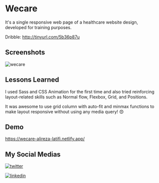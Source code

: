 # Wecare 
It's a single responsive web page of a healthcare website design, developed for training purposes.

Dribble: http://tinyurl.com/5b36p87u 

## Screenshots

![wecare](https://user-images.githubusercontent.com/92823582/176991103-cbcfff97-23cf-429b-a01a-1def419639ad.png)


## Lessons Learned

I used Sass and CSS Animation for the first time and also tried reinforcing layout-related skills such as Normal flow, Flexbox, Grid, and Positions.

It was awesome to use grid column with auto-fit and minmax functions to make layout responsive without using any media query! 😍


## Demo
https://wecare-alireza-latifi.netlify.app/


## My Social Medias

[![twitter](https://img.shields.io/badge/twitter-1DA1F2?style=for-the-badge&logo=twitter&logoColor=white)](https://twitter.com/alir3za_latifi) 

[![linkedin](https://img.shields.io/badge/linkedin-0A66C2?style=for-the-badge&logo=linkedin&logoColor=white)](https://www.linkedin.com/in/aalirezalatifi/)

